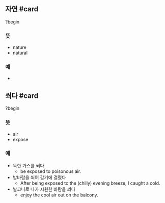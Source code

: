 ## 자연 #card
?begin
### 뜻
- nature
- natural
### 예
-
<!--SR:!2025-05-02,45,290-->

## 쐬다 #card
?begin
### 뜻
- air
- expose
### 예
- 독한 가스를 쐬다
	- be exposed to poisonous air.
- 밤바람을 쐬어 감기에 걸렸다
	- After being exposed to the (chilly) evening breeze, I caught a cold.
- 발코니로 나가 시원한 바람을 쐬다
	- enjoy the cool air out on the balcony.
<!--SR:!2025-04-03,16,210-->
